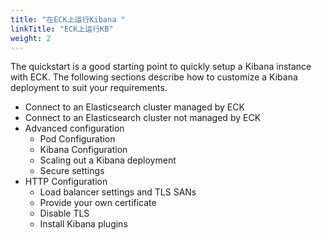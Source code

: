 ```yaml
---
title: "在ECK上运行Kibana "
linkTitle: "ECK上运行KB"
weight: 2
---
```


The quickstart is a good starting point to quickly setup a Kibana instance with ECK. The following sections describe how to customize a Kibana deployment to suit your requirements.

- Connect to an Elasticsearch cluster managed by ECK
- Connect to an Elasticsearch cluster not managed by ECK
- Advanced configuration
  - Pod Configuration
  - Kibana Configuration
  - Scaling out a Kibana deployment
  - Secure settings
- HTTP Configuration
  - Load balancer settings and TLS SANs
  - Provide your own certificate
  - Disable TLS
  - Install Kibana plugins
